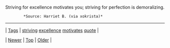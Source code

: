 <!--
title: Striving for excellence motivates you; striving for perfection is demoralizing.
date: 2020-06-28T15:27:00.237Z
tags: striving, excellence, motivates, quote
-->




Striving for excellence motivates you; striving for perfection is demoralizing.

            *Source: Harriet B. (via xokrista)*

<!--BOTTOM-POST-NAVIGATION-->
---

| [Tags](tags.md) | [striving](tag-striving.md) [excellence](tag-excellence.md) [motivates](tag-motivates.md) [quote](tag-quote.md) |

| [Newer](72578346225.md) | [Top](index.md) | [Older](72585812373.md) |
